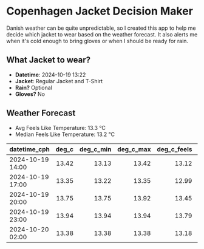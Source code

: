 
# Copenhagen Jacket Decision Maker

Danish weather can be quite unpredictable, so I created this app to help me decide which jacket to wear based on the weather forecast. 
It also alerts me when it's cold enough to bring gloves or when I should be ready for rain.

## What Jacket to wear?

- **Datetime**: 2024-10-19 13:22
- **Jacket**: Regular Jacket and T-Shirt
- **Rain?** Optional
- **Gloves?** No

## Weather Forecast
- Avg Feels Like Temperature: 13.3 °C
- Median Feels Like Temperature: 13.2 °C

| datetime_cph     |   deg_c |   deg_c_min |   deg_c_max |   deg_c_feels | weather   | wind   | rain   |
|:-----------------|--------:|------------:|------------:|--------------:|:----------|:-------|:-------|
| 2024-10-19 14:00 |   13.42 |       13.13 |       13.42 |         13.12 | Clouds    | Medium | None   |
| 2024-10-19 17:00 |   13.35 |       13.22 |       13.35 |         12.99 | Rain      | High   | Low    |
| 2024-10-19 20:00 |   13.75 |       13.75 |       13.92 |         13.45 | Clouds    | High   | None   |
| 2024-10-19 23:00 |   13.94 |       13.94 |       13.94 |         13.79 | Clouds    | High   | None   |
| 2024-10-20 02:00 |   13.38 |       13.38 |       13.38 |         13.18 | Clouds    | Low    | None   |
        